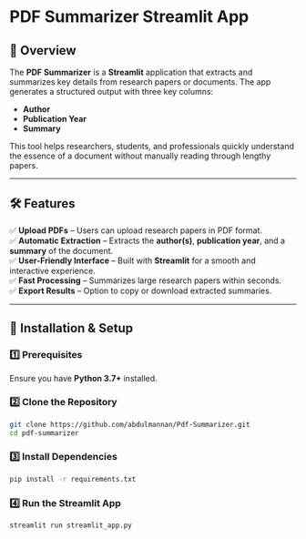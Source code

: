 # PDF Summarizer Streamlit App

## 📌 Overview
The **PDF Summarizer** is a **Streamlit** application that extracts and summarizes key details from research papers or documents. The app generates a structured output with three key columns:
- **Author**
- **Publication Year**
- **Summary**

This tool helps researchers, students, and professionals quickly understand the essence of a document without manually reading through lengthy papers.

---

## 🛠 Features
✅ **Upload PDFs** – Users can upload research papers in PDF format.  
✅ **Automatic Extraction** – Extracts the **author(s)**, **publication year**, and a **summary** of the document.  
✅ **User-Friendly Interface** – Built with **Streamlit** for a smooth and interactive experience.  
✅ **Fast Processing** – Summarizes large research papers within seconds.  
✅ **Export Results** – Option to copy or download extracted summaries.  

---

## 🚀 Installation & Setup

### 1️⃣ Prerequisites
Ensure you have **Python 3.7+** installed.

### 2️⃣ Clone the Repository
```bash
git clone https://github.com/abdulmannan/Pdf-Summarizer.git
cd pdf-summarizer
```
### 3️⃣ Install Dependencies
```bash
pip install -r requirements.txt
```
### 4️⃣ Run the Streamlit App
```bash
streamlit run streamlit_app.py
```
